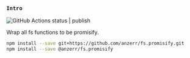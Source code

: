
### `Intro`
![GitHub Actions status | publish](https://github.com/anzerr/fs.promisify/workflows/publish/badge.svg)

Wrap all fs functions to be promisify.

``` bash
npm install --save git+https://github.com/anzerr/fs.promisify.git
npm install --save @anzerr/fs.promisify
```